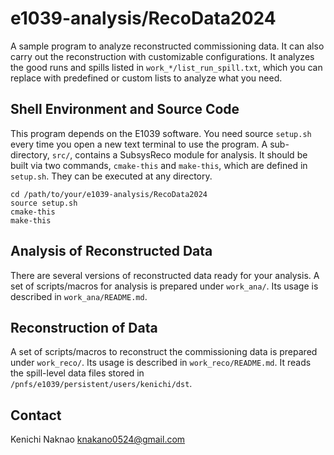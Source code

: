 # e1039-analysis/RecoData2024

A sample program to analyze reconstructed commissioning data.
It can also carry out the reconstruction with customizable configurations.
It analyzes the good runs and spills listed in `work_*/list_run_spill.txt`, which you can replace with predefined or custom lists to analyze what you need.


## Shell Environment and Source Code

This program depends on the E1039 software.
You need source `setup.sh` every time you open a new text terminal to use the program.
A sub-directory, `src/`, contains a SubsysReco module for analysis.
It should be built via two commands, `cmake-this` and `make-this`, which are defined in `setup.sh`.
They can be executed at any directory.

```
cd /path/to/your/e1039-analysis/RecoData2024
source setup.sh
cmake-this
make-this
```


## Analysis of Reconstructed Data

There are several versions of reconstructed data ready for your analysis.
A set of scripts/macros for analysis is prepared under `work_ana/`.
Its usage is described in `work_ana/README.md`.


## Reconstruction of Data

A set of scripts/macros to reconstruct the commissioning data is prepared under `work_reco/`.
Its usage is described in `work_reco/README.md`.
It reads the spill-level data files stored in `/pnfs/e1039/persistent/users/kenichi/dst`.


## Contact

Kenichi Naknao <knakano0524@gmail.com>
